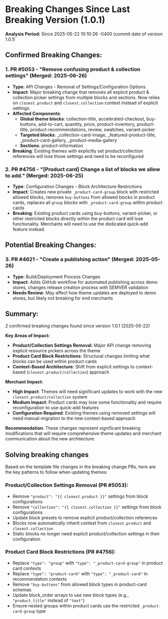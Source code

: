 # Breaking Changes Since Last Breaking Version (1.0.1)

**Analysis Period:** Since 2025-05-22 10:10:26 -0400 (commit date of version 1.0.1)

## Confirmed Breaking Changes:

### 1. **PR #5053** - "Remove confusing product & collection settings" (Merged: 2025-06-26)

- **Type**: API Changes - Removal of Settings/Configuration Options
- **Impact**: Major breaking change that removes all explicit product & collection picker settings from multiple blocks and sections. Now relies on `closest.product` and `closest.collection` context instead of explicit settings.
- **Affected Components**:
  - **Global theme blocks**: collection-title, accelerated-checkout, buy-buttons, add-to-cart, quantity, price, product-inventory, product-title, product-recommendations, review, swatches, variant-picker
  - **Targeted blocks**: \_collection-card-image, \_featured-product-title, \_product-card-gallery, \_product-media-gallery
  - **Sections**: product-information
- **Breaking**: Existing themes with explicitly set product/collection references will lose those settings and need to be reconfigured

### 2. **PR #4756** - "[Product card] Change a list of blocks we allow to add." (Merged: 2025-06-25)

- **Type**: Configuration Changes - Block Architecture Restrictions
- **Impact**: Creates new private `_product-card-group` block with restricted allowed blocks, removes `buy-buttons` from allowed blocks in product cards, replaces all `group` blocks with `_product-card-group` within product cards
- **Breaking**: Existing product cards using buy-buttons, variant-picker, or other restricted blocks directly within the product card will lose functionality. Merchants will need to use the dedicated quick-add feature instead.

## Potential Breaking Changes:

### 3. **PR #4621** - "Create a publishing action" (Merged: 2025-05-26)

- **Type**: Build/Deployment Process Changes
- **Impact**: Adds GitHub workflow for automated publishing across demo stores, changes release creation process with SEMVER validation
- **Needs Review**: May affect how theme updates are deployed to demo stores, but likely not breaking for end merchants

## Summary:

2 confirmed breaking changes found since version 1.0.1 (2025-05-22)

**Key Areas of Impact:**

- **Product/Collection Settings Removal**: Major API change removing explicit resource pickers across the theme
- **Product Card Block Restrictions**: Structural changes limiting what blocks can be used within product cards
- **Context-Based Architecture**: Shift from explicit settings to context-based (`closest.product/collection`) approach

**Merchant Impact:**

- **High Impact**: Themes will need significant updates to work with the new `closest.product/collection` system
- **Medium Impact**: Product cards may lose some functionality and require reconfiguration to use quick-add features
- **Configuration Required**: Existing themes using removed settings will need manual migration to the new context-based approach

**Recommendation**: These changes represent significant breaking modifications that will require comprehensive theme updates and merchant communication about the new architecture.

## Solving breaking changes

Based on the template file changes in the breaking change PRs, here are the key patterns to follow when updating themes:

### Product/Collection Settings Removal (PR #5053):

- Remove `"product": "{{ closest.product }}"` settings from block configurations
- Remove `"collection": "{{ closest.collection }}"` settings from block configurations
- Update block presets to remove explicit product/collection references
- Blocks now automatically inherit context from `closest.product` and `closest.collection`
- Static blocks no longer need explicit product/collection settings in their configuration

### Product Card Block Restrictions (PR #4756):

- Replace `"type": "group"` with `"type": "_product-card-group"` in product card contexts
- Replace `"type": "product-card"` with `"type": "_product-card"` in recommendation contexts
- Remove `"buy-buttons"` from allowed block types in product-card schemas
- Update block_order arrays to use new block types (e.g., `"product_title"` instead of `"text"`)
- Ensure nested groups within product cards use the restricted `_product-card-group` type
